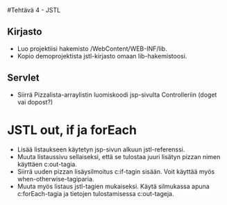 #Tehtävä 4 - JSTL

## Kirjasto

* Luo projektiisi hakemisto /WebContent/WEB-INF/lib.
* Kopio demoprojektista jstl-kirjasto omaan lib-hakemistoosi.

## Servlet
* Siirrä Pizzalista-arraylistin luomiskoodi jsp-sivulta Controlleriin (doget vai dopost?)

# JSTL out, if ja forEach
* Lisää listaukseen käytetyn jsp-sivun alkuun jstl-referenssi.
* Muuta listaussivu sellaiseksi, että se tulostaa juuri lisätyn pizzan nimen käyttäen c:out-tagia.
* Siirrä uuden pizzan lisäysilmoitus c:if-tagin sisään. Voit käyttää myös when-otherwise-tagiparia.
* Muuta myös listaus jstl-tagien mukaiseksi. Käytä silmukassa apuna c:forEach-tagia ja tietojen tulostamisessa c:out-tageja.
